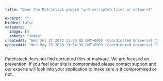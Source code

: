```yaml
---
title: "Does the Patchstack plugin find corrupted files or malware?"

excerpt: ""
hidden: false
metadata: 
  image: []
  robots: "index"
createdAt: "Wed Jul 27 2022 11:20:02 GMT+0000 (Coordinated Universal Time)"
updatedAt: "Wed May 10 2023 13:54:39 GMT+0000 (Coordinated Universal Time)"
---
```

Patchstack does not find corrupted files or malware. We are focused on prevention. If you feel your site is compromised please contact support and our experts will look into your application to make sure is it compromised or not.
